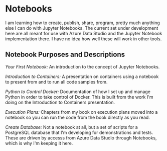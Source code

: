# Notebooks
I am learning how to create, publish, share, program, pretty much anything else I can do with Jupyter Notebooks. The current set under development here are all meant for use with Azure Data Studio and the Jupyter Notebook implementation there. I have no idea how well these will work in other tools.

## Notebook Purposes and Descriptions

*Your First Notebook:* An introduction to the concept of Jupyter Notebooks.

*Introduction to Containers:* A presentation on containers using a notebook to present from and to run all code samples from.

*Python to Control Docker:* Documentation of how I set up and manage Python in order to take control of Docker. This is built from the work I'm doing on the Introduction to Containers presentation.

*Execution Plans:* Chapters from my book on execution plans moved into a notebook so you can run the code from the book directly as you read.

*Create Database:* Not a notebook at all, but a set of scripts for a PostgreSQL database that I'm developing for demonstrations and tests. These are driven by accesss from Azure Data Studio through Notebooks, which is why I'm keeping it here. 
